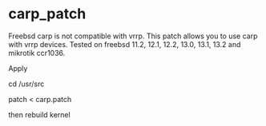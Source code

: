 # carp_patch
Freebsd carp is not compatible with vrrp. This patch allows you to use carp with vrrp devices. Tested on freebsd 11.2, 12.1, 12.2, 13.0, 13.1, 13.2 and mikrotik ccr1036.

Apply

cd /usr/src

patch < carp.patch

then rebuild kernel
